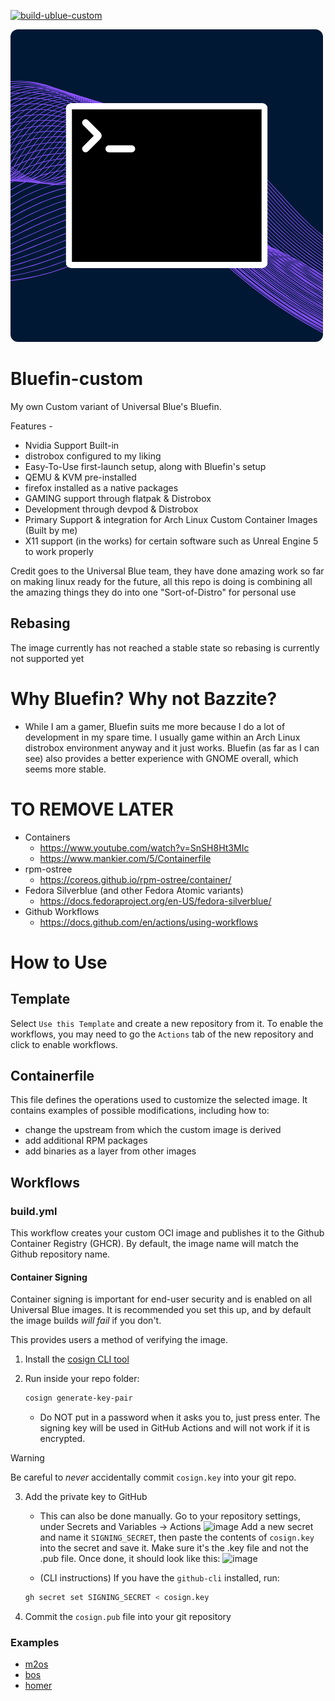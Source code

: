 [![build-ublue-custom](https://github.com/tj5miniop/bluefin-custom/actions/workflows/build.yml/badge.svg)](https://github.com/tj5miniop/bluefin-custom/actions/workflows/build.yml)

<img src="Bluefin-Logo.png" style="border-radius:12px">

# Bluefin-custom

My own Custom variant of Universal Blue's Bluefin.

Features -
  - Nvidia Support Built-in
  - distrobox configured to my liking
  - Easy-To-Use first-launch setup, along with Bluefin's setup
  - QEMU & KVM pre-installed
  - firefox installed as a native packages
  - GAMING support through flatpak & Distrobox
  - Development through devpod & Distrobox
  - Primary Support & integration for Arch Linux Custom Container Images (Built by me)
  - X11 support (in the works) for certain software such as Unreal Engine 5 to work properly



Credit goes to the Universal Blue team, they have done amazing work so far on making linux ready for the future, all this repo is doing is combining all the amazing things they do into one "Sort-of-Distro" for personal use

## Rebasing 

The image currently has not reached a stable state so rebasing is currently not supported yet



# Why Bluefin? Why not Bazzite? 

- While I am a gamer, Bluefin suits me more because I do a lot of development in my spare time. I usually game within an Arch Linux distrobox environment anyway and it just works. Bluefin (as far as I can see) also provides a better experience with GNOME overall, which seems more stable. 







# TO REMOVE LATER
- Containers
  - https://www.youtube.com/watch?v=SnSH8Ht3MIc
  - https://www.mankier.com/5/Containerfile
- rpm-ostree
  - https://coreos.github.io/rpm-ostree/container/
- Fedora Silverblue (and other Fedora Atomic variants)
  - https://docs.fedoraproject.org/en-US/fedora-silverblue/
- Github Workflows
  - https://docs.github.com/en/actions/using-workflows

# How to Use

## Template

Select `Use this Template` and create a new repository from it. To enable the workflows, you may need to go the `Actions` tab of the new repository and click to enable workflows.

## Containerfile

This file defines the operations used to customize the selected image. It contains examples of possible modifications, including how to:
- change the upstream from which the custom image is derived
- add additional RPM packages
- add binaries as a layer from other images

## Workflows

### build.yml

This workflow creates your custom OCI image and publishes it to the Github Container Registry (GHCR). By default, the image name will match the Github repository name.

#### Container Signing

Container signing is important for end-user security and is enabled on all Universal Blue images. It is recommended you set this up, and by default the image builds *will fail* if you don't.

This provides users a method of verifying the image.

1. Install the [cosign CLI tool](https://edu.chainguard.dev/open-source/sigstore/cosign/how-to-install-cosign/#installing-cosign-with-the-cosign-binary)

2. Run inside your repo folder:

    ```bash
    cosign generate-key-pair
    ```

    
    - Do NOT put in a password when it asks you to, just press enter. The signing key will be used in GitHub Actions and will not work if it is encrypted.

> [!WARNING]
> Be careful to *never* accidentally commit `cosign.key` into your git repo.

3. Add the private key to GitHub

    - This can also be done manually. Go to your repository settings, under Secrets and Variables -> Actions
    ![image](https://user-images.githubusercontent.com/1264109/216735595-0ecf1b66-b9ee-439e-87d7-c8cc43c2110a.png)
    Add a new secret and name it `SIGNING_SECRET`, then paste the contents of `cosign.key` into the secret and save it. Make sure it's the .key file and not the .pub file. Once done, it should look like this:
    ![image](https://user-images.githubusercontent.com/1264109/216735690-2d19271f-cee2-45ac-a039-23e6a4c16b34.png)

    - (CLI instructions) If you have the `github-cli` installed, run:

    ```bash
    gh secret set SIGNING_SECRET < cosign.key
    ```

4. Commit the `cosign.pub` file into your git repository

### Examples
- [m2os](https://github.com/m2giles/m2os)
- [bos](https://github.com/bsherman/bos)
- [homer](https://github.com/bketelsen/homer/)
